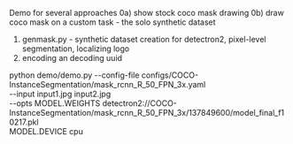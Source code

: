 Demo for several approaches
0a) show stock coco mask drawing
0b) draw coco mask on a custom task - the solo synthetic dataset
1) genmask.py - synthetic dataset creation for detectron2, pixel-level segmentation, localizing logo
2) encoding an decoding uuid


python demo/demo.py --config-file configs/COCO-InstanceSegmentation/mask_rcnn_R_50_FPN_3x.yaml \
  --input input1.jpg input2.jpg \
  --opts MODEL.WEIGHTS detectron2://COCO-InstanceSegmentation/mask_rcnn_R_50_FPN_3x/137849600/model_final_f10217.pkl \
  MODEL.DEVICE cpu